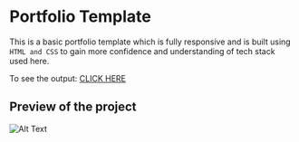 # Portfolio Template
This is a basic portfolio template which is fully responsive and is built using `HTML and CSS` to gain more confidence and understanding of tech stack used here.

To see the output: [CLICK HERE](http://htmlpreview.github.io/?https://github.com/Sachin10-05/Portfolio-Template/blob/main/MyPortfolio/index.html)  <br/>



## Preview of the project
![Alt Text](https://github.com/Sachin10-05/My-Portfolio/blob/main/MyPortfolio.gif)
